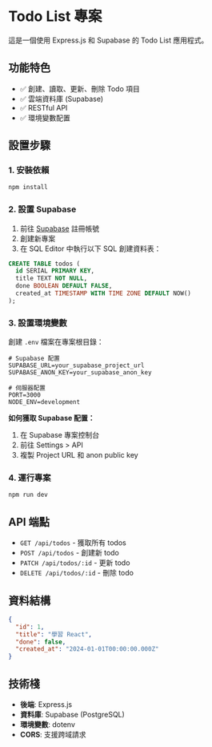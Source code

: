 # Todo List 專案

這是一個使用 Express.js 和 Supabase 的 Todo List 應用程式。

## 功能特色

- ✅ 創建、讀取、更新、刪除 Todo 項目
- ✅ 雲端資料庫 (Supabase)
- ✅ RESTful API
- ✅ 環境變數配置

## 設置步驟

### 1. 安裝依賴

```bash
npm install
```

### 2. 設置 Supabase

1. 前往 [Supabase](https://supabase.com) 註冊帳號
2. 創建新專案
3. 在 SQL Editor 中執行以下 SQL 創建資料表：

```sql
CREATE TABLE todos (
  id SERIAL PRIMARY KEY,
  title TEXT NOT NULL,
  done BOOLEAN DEFAULT FALSE,
  created_at TIMESTAMP WITH TIME ZONE DEFAULT NOW()
);
```

### 3. 設置環境變數

創建 `.env` 檔案在專案根目錄：

```env
# Supabase 配置
SUPABASE_URL=your_supabase_project_url
SUPABASE_ANON_KEY=your_supabase_anon_key

# 伺服器配置
PORT=3000
NODE_ENV=development
```

**如何獲取 Supabase 配置：**

1. 在 Supabase 專案控制台
2. 前往 Settings > API
3. 複製 Project URL 和 anon public key

### 4. 運行專案

```bash
npm run dev
```

## API 端點

- `GET /api/todos` - 獲取所有 todos
- `POST /api/todos` - 創建新 todo
- `PATCH /api/todos/:id` - 更新 todo
- `DELETE /api/todos/:id` - 刪除 todo

## 資料結構

```json
{
  "id": 1,
  "title": "學習 React",
  "done": false,
  "created_at": "2024-01-01T00:00:00.000Z"
}
```

## 技術棧

- **後端**: Express.js
- **資料庫**: Supabase (PostgreSQL)
- **環境變數**: dotenv
- **CORS**: 支援跨域請求
